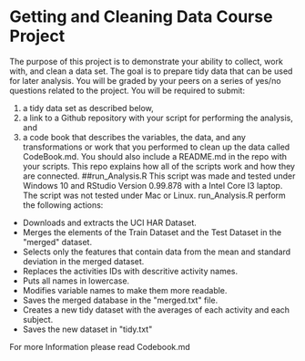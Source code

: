 # Getting and Cleaning Data Course Project
The purpose of this project is to demonstrate your ability to collect, work with, and clean a data set. The goal is to prepare tidy data that can be used for later analysis. 
You will be graded by your peers on a series of yes/no questions related to the project. You will be required to submit: 
1) a tidy data set as described below, 
2) a link to a Github repository with your script for performing the analysis, and 
3) a code book that describes the variables, the data, and any transformations or work that you performed to clean up the data called CodeBook.md. 
You should also include a README.md in the repo with your scripts. This repo explains how all of the scripts work and how they are connected.
##run_Analysis.R
This script was made and tested under Windows 10 and RStudio Version 0.99.878 with a Intel Core I3 laptop. The script was not tested under Mac or Linux.
run_Analysis.R perform the following actions:
* Downloads and extracts the UCI HAR Dataset.
* Merges the elements of the Train Dataset and the Test Dataset in the "merged" dataset.
* Selects only the features that contain data from the mean and standard deviation in the merged dataset.
* Replaces the activities IDs with descritive activity names.
* Puts all names in lowercase.
* Modifies variable names to make them more readable.
* Saves the merged database in the "merged.txt" file.
* Creates a new tidy dataset with the averages of each activity and each subject.
* Saves the new dataset in "tidy.txt"

For more Information please read Codebook.md
